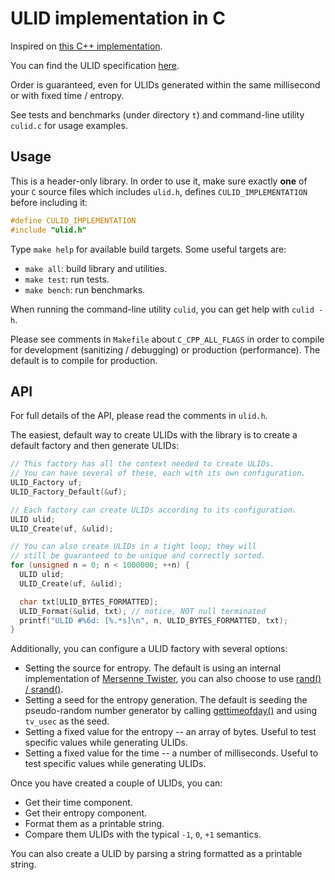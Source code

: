 # ULID implementation in C

Inspired on [this C++ implementation](https://github.com/suyash/ulid).

You can find the ULID specification [here](https://github.com/ulid/spec).

Order is guaranteed, even for ULIDs generated within the same millisecond
or with fixed time / entropy.

See tests and benchmarks (under directory `t`)
and command-line utility `culid.c`
for usage examples.

## Usage

This is a header-only library.
In order to use it, make sure exactly **one**
of your `C` source files which includes `ulid.h`,
defines `CULID_IMPLEMENTATION` before including it:
```C
#define CULID_IMPLEMENTATION
#include "ulid.h"
```

Type `make help` for available build targets.  Some useful targets are:
* `make all`: build library and utilities.
* `make test`: run tests.
* `make bench`: run benchmarks.

When running the command-line utility `culid`,
you can get help with `culid -h`.

Please see comments in `Makefile` about `C_CPP_ALL_FLAGS` in order to
compile for development (sanitizing / debugging) or production (performance).
The default is to compile for production.

## API

For full details of the API, please read the comments in `ulid.h`.

The easiest, default way to create ULIDs with the library is to create a default factory and then generate ULIDs:
```C
// This factory has all the context needed to create ULIDs.
// You can have several of these, each with its own configuration.
ULID_Factory uf;
ULID_Factory_Default(&uf);

// Each factory can create ULIDs according to its configuration.
ULID ulid;
ULID_Create(uf, &ulid);

// You can also create ULIDs in a tight loop; they will
// still be guaranteed to be unique and correctly sorted.
for (unsigned n = 0; n < 1000000; ++n) {
  ULID ulid;
  ULID_Create(uf, &ulid);

  char txt[ULID_BYTES_FORMATTED];
  ULID_Format(&ulid, txt); // notice, NOT null terminated
  printf("ULID #%6d: [%.*s]\n", n, ULID_BYTES_FORMATTED, txt);
}
```

Additionally, you can configure a ULID factory with several options:
* Setting the source for entropy.  The default is using an
  internal implementation of
  [Mersenne Twister](https://en.wikipedia.org/wiki/Mersenne_Twister),
  you can also choose to use
  [rand() / srand()](https://linux.die.net/man/3/srand).
* Setting a seed for the entropy generation.  The default is
  seeding the pseudo-random number generator by calling
  [gettimeofday()](https://linux.die.net/man/2/gettimeofday)
  and using `tv_usec` as the seed.
* Setting a fixed value for the entropy -- an array of bytes.
  Useful to test specific values while generating ULIDs.
* Setting a fixed value for the time -- a number of milliseconds.
  Useful to test specific values while generating ULIDs.

Once you have created a couple of ULIDs, you can:
* Get their time component.
* Get their entropy component.
* Format them as a printable string.
* Compare them ULIDs with the typical `-1`, `0`, `+1` semantics.

You can also create a ULID by parsing a string formatted as a printable string.
